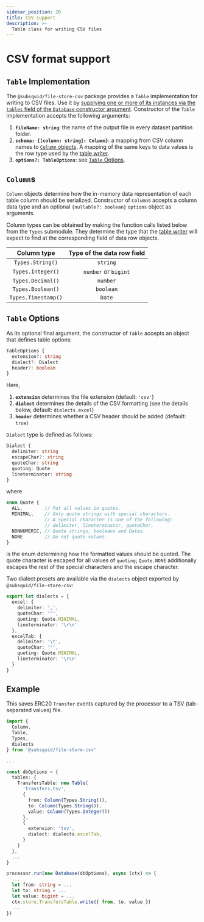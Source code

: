 ```yaml
---
sidebar_position: 20
title: CSV support
description: >-
  Table class for writing CSV files
---
```


# CSV format support

## `Table` Implementation

The `@subsquid/file-store-csv` package provides a `Table` implementation for writing to CSV files. Use it by [supplying one or more of its instances via the `tables` field of the `Database` constructor argument](../overview/#database-options). Constructor of the `Table` implementation accepts the following arguments:
1. **`fileName: string`**: the name of the output file in every dataset partition folder.
2. **`schema: {[column: string]: Column}`**: a mapping from CSV column names to [`Column` objects](#columns). A mapping of the same keys to data values is the row type used by the [table writer](../overview/#table-writer-interface).
3. **`options?: TableOptions`**: see [`Table` Options](#table-options).

## `Column`s

`Column` objects determine how the in-memory data representation of each table column should be serialized. Constructor of `Column`s accepts a column data type and an optional `{nullable?: boolean}` `options` object as arguments.

Column types can be obtained by making the function calls listed below from the `Types` submodule. They determine the type that the [table writer](../overview/#table-writer-interface) will expect to find at the corresponding field of data row objects.

| Column type         | Type of the data row field |
|:-------------------:|:--------------------------:|
| `Types.String()`    | `string`                   |
| `Types.Integer()`   | `number` or `bigint`       |
| `Types.Decimal()`   | `number`                   |
| `Types.Boolean()`   | `boolean`                  |
| `Types.Timestamp()` | `Date`                     |

## `Table` Options

As its optional final argument, the constructor of `Table` accepts an object that defines table options:
```typescript
TableOptions {
  extension?: string
  dialect?: Dialect
  header?: boolean
}
```
Here,
1. **`extension`** determines the file extension (default: `'csv'`)
2. **`dialect`** determines the details of the CSV formatting (see the details below, default: `dialects.excel`)
3. **`header`** determines whether a CSV header should be added (default: `true`)

`Dialect` type is defined as follows:
```typescript
Dialect {
  delimiter: string
  escapeChar?: string
  quoteChar: string
  quoting: Quote
  lineterminator: string
}
```
where
```typescript
enum Quote {
  ALL,        // Put all values in quotes.
  MINIMAL,    // Only quote strings with special characters.
              // A special character is one of the following:
              // delimiter, lineterminator, quoteChar.
  NONNUMERIC, // Quote strings, booleans and Dates.
  NONE        // Do not quote values.
}
```
is the enum determining how the formatted values should be quoted. The quote character is escaped for all values of `quoting`; `Quote.NONE` additionally escapes the rest of the special characters and the escape character.

Two dialect presets are available via the `dialects` object exported by `@subsquid/file-store-csv`:
```typescript
export let dialects = {
  excel: {
    delimiter: ',',
    quoteChar: '"',
    quoting: Quote.MINIMAL,
    lineterminator: '\r\n'
  },
  excelTab: {
    delimiter: '\t',
    quoteChar: '"',
    quoting: Quote.MINIMAL,
    lineterminator: '\r\n'
  }
}
```

## Example

This saves ERC20 `Transfer` events captured by the processor to a TSV (tab-separated values) file.

```typescript
import {
  Column,
  Table,
  Types,
  dialects
} from '@subsquid/file-store-csv'

...

const dbOptions = {
  tables: {
    TransfersTable: new Table(
      'transfers.tsv',
      {
        from: Column(Types.String()),
        to: Column(Types.String()),
        value: Column(Types.Integer())
      },
      {
        extension: 'tsv',
        dialect: dialects.excelTab,
      }
    )
  },
  ...
}

processor.run(new Database(dbOptions), async (ctx) => {
  ...
  let from: string = ...
  let to: string = ...
  let value: bigint = ...
  ctx.store.TransfersTable.write({ from, to, value })
  ...
})
```
